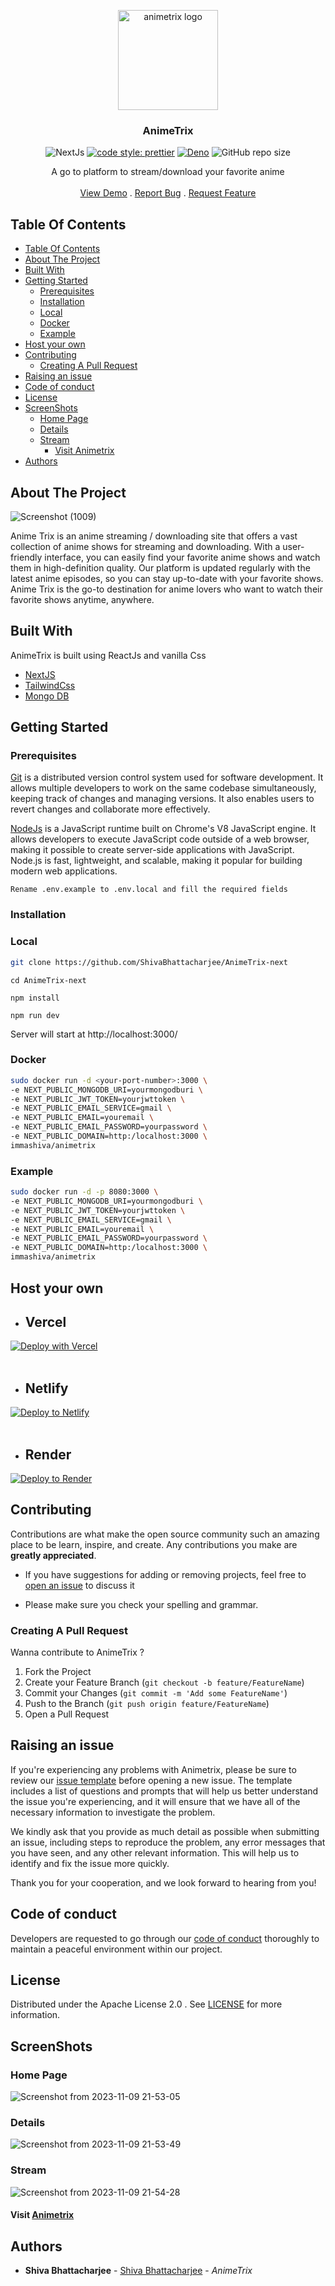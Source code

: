 <a href="https://github.com/ShivaBhattacharjee/AnimeTrix-next">
<p align="center">
    <img src="https://github.com/ShivaBhattacharjee/AnimeTrix-next/assets/95211406/3984ffef-a0ad-4314-b017-5ffb6213ed9c" width="160px"  alt="animetrix logo" align="center">
  </a>
<br/>
  <h3 align="center">AnimeTrix</h3>


<div align="center">

![NextJs](https://img.shields.io/badge/next.js-000000?style=for-the-badge&logo=nextdotjs&logoColor=white)
[![code style: prettier](https://img.shields.io/badge/code_style-prettier-ff69b4.svg?style=flat-square)](https://github.com/prettier/prettier)
[![Deno](https://github.com/ShivaBhattacharjee/AnimeTrix-next/actions/workflows/deno.yml/badge.svg)](https://github.com/ShivaBhattacharjee/AnimeTrix-next/actions/workflows/deno.yml)
![GitHub repo size](https://img.shields.io/github/repo-size/shivabhattacharjee/animetrix-next)


  </div>
  <p align="center">
    A go to platform to stream/download your favorite anime
    <br/>
    <br/>
    <a href="https://animetrix.xyz/">View Demo</a>
    .
    <a href="https://github.com/ShivaBhattacharjee/AnimeTrix-next/issues">Report Bug</a>
    .
    <a href="https://github.com/ShivaBhattacharjee/AnimeTrix-next/issues">Request Feature</a>
  </p>
</p>



## Table Of Contents

- [Table Of Contents](#table-of-contents)
- [About The Project](#about-the-project)
- [Built With](#built-with)
- [Getting Started](#getting-started)
  - [Prerequisites](#prerequisites)
  - [Installation](#installation)
  - [Local](#local)
  - [Docker](#docker)
  - [Example](#example)
- [Host your own](#host-your-own)
- [Contributing](#contributing)
  - [Creating A Pull Request](#creating-a-pull-request)
- [Raising an issue](#raising-an-issue)
- [Code of conduct](#code-of-conduct)
- [License](#license)
- [ScreenShots](#screenshots)
  - [Home Page](#home-page)
  - [Details](#details)
  - [Stream](#stream)
    - [Visit Animetrix](#visit-animetrix)
- [Authors](#authors)

## About The Project
![Screenshot (1009)](https://github.com/ShivaBhattacharjee/AnimeTrix-next/assets/95211406/d872a750-4fa9-4a31-8a13-71f859ab8cf9)

Anime Trix is an anime streaming / downloading site that offers a vast collection of anime shows for streaming and downloading. With a user-friendly interface, you can easily find your favorite anime shows and watch them in high-definition quality. Our platform is updated regularly with the latest anime episodes, so you can stay up-to-date with your favorite shows. Anime Trix is the go-to destination for anime lovers who want to watch their favorite shows anytime, anywhere.

## Built With

AnimeTrix is built using ReactJs and vanilla Css

* [NextJS](https://nextjs.org)
* [TailwindCss](https://tailwindcss.com/)
* [Mongo DB](https://www.mongodb.com/)


## Getting Started


### Prerequisites

<a href="https://git-scm.com/downloads" >Git</a> is a distributed version control system used for software development. It allows multiple developers to work on the same codebase simultaneously, keeping track of changes and managing versions. It also enables users to revert changes and collaborate more effectively.



<a href="https://nodejs.org/en/download/">NodeJs</a> is a JavaScript runtime built on Chrome's V8 JavaScript engine. It allows developers to execute JavaScript code outside of a web browser, making it possible to create server-side applications with JavaScript. Node.js is fast, lightweight, and scalable, making it popular for building modern web applications.

```Rename .env.example to .env.local and fill the required fields```
### Installation

### Local
```bash
git clone https://github.com/ShivaBhattacharjee/AnimeTrix-next
```
```
cd AnimeTrix-next
```
```
npm install
```
```
npm run dev
```
Server will start at http://localhost:3000/

### Docker

```bash
sudo docker run -d <your-port-number>:3000 \
-e NEXT_PUBLIC_MONGODB_URI=yourmongodburi \
-e NEXT_PUBLIC_JWT_TOKEN=yourjwttoken \
-e NEXT_PUBLIC_EMAIL_SERVICE=gmail \
-e NEXT_PUBLIC_EMAIL=youremail \
-e NEXT_PUBLIC_EMAIL_PASSWORD=yourpassword \
-e NEXT_PUBLIC_DOMAIN=http:/localhost:3000 \
immashiva/animetrix

```

### Example

```bash
sudo docker run -d -p 8080:3000 \
-e NEXT_PUBLIC_MONGODB_URI=yourmongodburi \
-e NEXT_PUBLIC_JWT_TOKEN=yourjwttoken \
-e NEXT_PUBLIC_EMAIL_SERVICE=gmail \
-e NEXT_PUBLIC_EMAIL=youremail \
-e NEXT_PUBLIC_EMAIL_PASSWORD=yourpassword \
-e NEXT_PUBLIC_DOMAIN=http:/localhost:3000 \
immashiva/animetrix

```

## Host your own
* ## Vercel

[![Deploy with Vercel](https://vercel.com/button)](https://vercel.com/new/clone?repository-url=https%3A%2F%2Fgithub.com%2FShivaBhattacharjee%2FAnimeTrix-next)
<br/>
<br/>

* ## Netlify

[![Deploy to Netlify](https://www.netlify.com/img/deploy/button.svg)](https://app.netlify.com/start/deploy?repository=https://github.com/ShivaBhattacharjee/AnimeTrix-next)
<br/>
<br/>

* ## Render

[![Deploy to Render](https://render.com/images/deploy-to-render-button.svg)](https://render.com/deploy?repo=https://github.com/ShivaBhattacharjee/AnimeTrix-next)

## Contributing

Contributions are what make the open source community such an amazing place to be learn, inspire, and create. Any contributions you make are **greatly appreciated**.
* If you have suggestions for adding or removing projects, feel free to [open an issue](https://github.com/ShivaBhattacharjee/AnimeTrix-next/issues) to discuss it

* Please make sure you check your spelling and grammar.

### Creating A Pull Request

Wanna contribute to AnimeTrix ?

1. Fork the Project
2. Create your Feature Branch (`git checkout -b feature/FeatureName`)
3. Commit your Changes (`git commit -m 'Add some FeatureName'`)
4. Push to the Branch (`git push origin feature/FeatureName`)
5. Open a Pull Request


## Raising an issue

If you're experiencing any problems with Animetrix, please be sure to review our [issue template](https://github.com/ShivaBhattacharjee/AnimeTrix-next/tree/main/.github/ISSUE_TEMPLATE) before opening a new issue. The template includes a list of questions and prompts that will help us better understand the issue you're experiencing, and it will ensure that we have all of the necessary information to investigate the problem.

We kindly ask that you provide as much detail as possible when submitting an issue, including steps to reproduce the problem, any error messages that you have seen, and any other relevant information. This will help us to identify and fix the issue more quickly.

Thank you for your cooperation, and we look forward to hearing from you!

## Code of conduct

Developers are requested to go through our <a href="https://github.com/ShivaBhattacharjee/AnimeTrix-next/blob/main/CODE_OF_CONDUCT.md">code of conduct</a> thoroughly to maintain a peaceful environment within our project.

## License

Distributed under the Apache License 2.0 . See [LICENSE](https://github.com/ShivaBhattacharjee/AnimeTrix-next/blob/main/LICENSE) for more information.

## ScreenShots
### Home Page
![Screenshot from 2023-11-09 21-53-05](https://github.com/ShivaBhattacharjee/AnimeTrix-next/assets/95211406/9289e34c-2122-46d6-ba0c-5b31a05cac48)

### Details
![Screenshot from 2023-11-09 21-53-49](https://github.com/ShivaBhattacharjee/AnimeTrix-next/assets/95211406/bb8e291c-9ec9-4d2d-9501-9c46e42915da)

### Stream
![Screenshot from 2023-11-09 21-54-28](https://github.com/ShivaBhattacharjee/AnimeTrix-next/assets/95211406/ea8de1b1-4895-48e7-a98a-7b46386c14bd)

#### Visit <a href = "https://animetrix.xyz" target="_blank">Animetrix</a>
## Authors

* **Shiva Bhattacharjee** - [Shiva Bhattacharjee](https://github.com/ShivaBhattacharjee) - *AnimeTrix*
